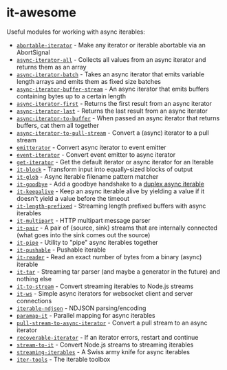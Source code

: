 # it-awesome

Useful modules for working with async iterables:

* [`abortable-iterator`](https://github.com/alanshaw/abortable-iterator) - Make any iterator or iterable abortable via an AbortSignal
* [`async-iterator-all`](https://github.com/achingbrain/async-iterator-all) - Collects all values from an async iterator and returns them as an array
* [`async-iterator-batch`](https://github.com/achingbrain/async-iterator-batch) - Takes an async iterator that emits variable length arrays and emits them as fixed size batches
* [`async-iterator-buffer-stream`](https://github.com/achingbrain/async-iterator-buffer-stream) - An async iterator that emits buffers containing bytes up to a certain length
* [`async-iterator-first`](https://github.com/achingbrain/async-iterator-first) - Returns the first result from an async iterator
* [`async-iterator-last`](https://github.com/achingbrain/async-iterator-last) - Returns the last result from an async iterator
* [`async-iterator-to-buffer`](https://github.com/achingbrain/async-iterator-to-buffer) - When passed an async iterator that returns buffers, cat them all together
* [`async-iterator-to-pull-stream`](https://github.com/alanshaw/async-iterator-to-pull-stream) - Convert a (async) iterator to a pull stream
* [`emitterator`](https://github.com/alanshaw/emitterator) - Convert async iterator to event emitter
* [`event-iterator`](https://github.com/rolftimmermans/event-iterator) - Convert event emitter to async iterator
* [`get-iterator`](https://github.com/alanshaw/get-iterator) - Get the default iterator or async iterator for an Iterable
* [`it-block`](https://github.com/alanshaw/it-block) - Transform input into equally-sized blocks of output
* [`it-glob`](https://github.com/achingbrain/it-glob) - Async iterable filename pattern matcher
* [`it-goodbye`](https://github.com/alanshaw/it-goodbye) - Add a goodbye handshake to a [duplex async iterable](https://gist.github.com/alanshaw/591dc7dd54e4f99338a347ef568d6ee9#duplex-it)
* [`it-keepalive`](https://github.com/alanshaw/it-keepalive) - Keep an async iterable alive by yielding a value if it doesn't yield a value before the timeout
* [`it-length-prefixed`](https://github.com/alanshaw/it-length-prefixed) - Streaming length prefixed buffers with async iterables
* [`it-multipart`](https://github.com/achingbrain/it-multipart) - HTTP multipart message parser
* [`it-pair`](https://github.com/alanshaw/it-pair) - A pair of {source, sink} streams that are internally connected (what goes into the sink comes out the source)
* [`it-pipe`](https://github.com/alanshaw/it-pipe) - Utility to "pipe" async iterables together
* [`it-pushable`](https://github.com/alanshaw/it-pushable) - Pushable iterable
* [`it-reader`](https://github.com/alanshaw/it-reader) - Read an exact number of bytes from a binary (async) iterable
* [`it-tar`](https://github.com/alanshaw/it-tar) - Streaming tar parser (and maybe a generator in the future) and nothing else
* [`it-to-stream`](https://github.com/alanshaw/it-to-stream) - Convert streaming iterables to Node.js streams
* [`it-ws`](https://github.com/alanshaw/it-ws) - Simple async iterators for websocket client and server connections
* [`iterable-ndjson`](https://github.com/alanshaw/iterable-ndjson) - NDJSON parsing/encoding
* [`paramap-it`](https://github.com/alanshaw/paramap-it) - Parallel mapping for async iterables
* [`pull-stream-to-async-iterator`](https://github.com/alanshaw/pull-stream-to-async-iterator) - Convert a pull stream to an async iterator
* [`recoverable-iterator`](https://github.com/alanshaw/recoverable-iterator) - If an iterator errors, restart and continue
* [`stream-to-it`](https://github.com/alanshaw/stream-to-it) - Convert Node.js streams to streaming iterables
* [`streaming-iterables`](https://github.com/bustle/streaming-iterables) - A Swiss army knife for async iterables
* [`iter-tools`](https://github.com/iter-tools/iter-tools) - The iterable toolbox
